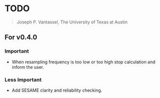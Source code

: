 # TODO

> Joseph P. Vantassel, The University of Texas at Austin

## For v0.4.0

### Important

- When resampling frequency is too low or too high stop calculation and inform
the user.

### Less Important

- Add SESAME clarity and reliability checking.
